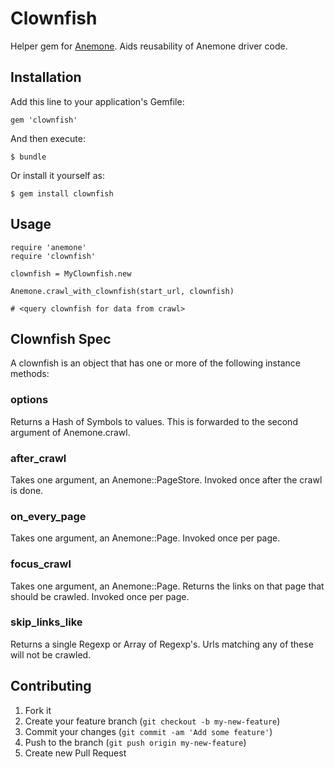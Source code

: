# Clownfish

Helper gem for [Anemone](http://anemone.rubyforge.org/). Aids reusability of Anemone driver code.

## Installation

Add this line to your application's Gemfile:

    gem 'clownfish'

And then execute:

    $ bundle

Or install it yourself as:

    $ gem install clownfish

## Usage

```
require 'anemone'
require 'clownfish'

clownfish = MyClownfish.new

Anemone.crawl_with_clownfish(start_url, clownfish)

# <query clownfish for data from crawl>
```

## Clownfish Spec

A clownfish is an object that has one or more of the following instance methods:

### options

Returns a Hash of Symbols to values. This is forwarded to the second argument of Anemone.crawl.

### after_crawl

Takes one argument, an Anemone::PageStore. Invoked once after the crawl is done.

### on_every_page

Takes one argument, an Anemone::Page. Invoked once per page.

### focus_crawl

Takes one argument, an Anemone::Page. Returns the links on that page that should be crawled. Invoked once per page.

### skip_links_like

Returns a single Regexp or Array of Regexp's. Urls matching any of these will not be crawled.

## Contributing

1. Fork it
2. Create your feature branch (`git checkout -b my-new-feature`)
3. Commit your changes (`git commit -am 'Add some feature'`)
4. Push to the branch (`git push origin my-new-feature`)
5. Create new Pull Request
